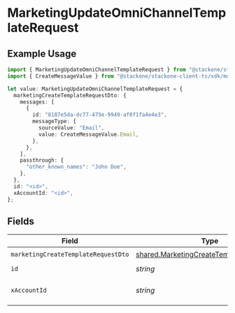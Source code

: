 # MarketingUpdateOmniChannelTemplateRequest

## Example Usage

```typescript
import { MarketingUpdateOmniChannelTemplateRequest } from "@stackone/stackone-client-ts/sdk/models/operations";
import { CreateMessageValue } from "@stackone/stackone-client-ts/sdk/models/shared";

let value: MarketingUpdateOmniChannelTemplateRequest = {
  marketingCreateTemplateRequestDto: {
    messages: [
      {
        id: "8187e5da-dc77-475e-9949-af0f1fa4e4e3",
        messageType: {
          sourceValue: "Email",
          value: CreateMessageValue.Email,
        },
      },
    ],
    passthrough: {
      "other_known_names": "John Doe",
    },
  },
  id: "<id>",
  xAccountId: "<id>",
};
```

## Fields

| Field                                                                                                       | Type                                                                                                        | Required                                                                                                    | Description                                                                                                 |
| ----------------------------------------------------------------------------------------------------------- | ----------------------------------------------------------------------------------------------------------- | ----------------------------------------------------------------------------------------------------------- | ----------------------------------------------------------------------------------------------------------- |
| `marketingCreateTemplateRequestDto`                                                                         | [shared.MarketingCreateTemplateRequestDto](../../../sdk/models/shared/marketingcreatetemplaterequestdto.md) | :heavy_check_mark:                                                                                          | N/A                                                                                                         |
| `id`                                                                                                        | *string*                                                                                                    | :heavy_check_mark:                                                                                          | N/A                                                                                                         |
| `xAccountId`                                                                                                | *string*                                                                                                    | :heavy_check_mark:                                                                                          | The account identifier                                                                                      |